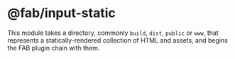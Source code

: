 # @fab/input-static

This module takes a directory, commonly `build`, `dist`, `public` or `www`, that represents a statically-rendered collection of HTML and assets, and begins the FAB plugin chain with them.
